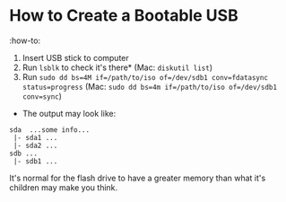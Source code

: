 # How to Create a Bootable USB

:how-to:

1. Insert USB stick to computer
2. Run `lsblk` to check it's there\*
   (Mac: `diskutil list`)
3. Run `sudo dd bs=4M if=/path/to/iso of=/dev/sdb1 conv=fdatasync status=progress`
   (Mac: `sudo dd bs=4m if=/path/to/iso of=/dev/sdb1 conv=sync`)

- The output may look like:

```
sda  ...some info...
 |- sda1 ...
 |- sda2 ...
sdb ...
 |- sdb1 ...
```

It's normal for the flash drive to have a greater memory than what it's children may make you think.
